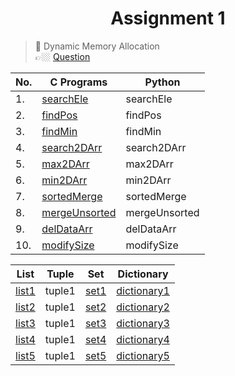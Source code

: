 <h1 align="center"> Assignment 1 </h1>

> 💠 Dynamic Memory Allocation<br> 👉🏼 [Question](https://github.com/saha-indranil/DSA01/blob/main/Questions/Assignment-1%40DSALAB.txt)

| No. | C Programs                                                                                                               | Python        |
| --- | ------------------------------------------------------------------------------------------------------------------------ | ------------- |
| 1.  | [searchEle](https://github.com/saha-indranil/DSA01/blob/main/Dynamic-Memory-Allocation/C%20programs/searchEle.c)         | searchEle     |
| 2.  | [findPos](https://github.com/saha-indranil/DSA01/blob/main/Dynamic-Memory-Allocation/C%20programs/findPos.c)             | findPos       |
| 3.  | [findMin](https://github.com/saha-indranil/DSA01/blob/main/Dynamic-Memory-Allocation/C%20programs/findMin.c)             | findMin       |
| 4.  | [search2DArr](https://github.com/saha-indranil/DSA01/blob/main/Dynamic-Memory-Allocation/C%20programs/search2DArr.c)     | search2DArr   |
| 5.  | [max2DArr](https://github.com/saha-indranil/DSA01/blob/main/Dynamic-Memory-Allocation/C%20programs/max2DArr.c)           | max2DArr      |
| 6.  | [min2DArr](https://github.com/saha-indranil/DSA01/blob/main/Dynamic-Memory-Allocation/C%20programs/min2DArr.c)           | min2DArr      |
| 7.  | [sortedMerge](https://github.com/saha-indranil/DSA01/blob/main/Dynamic-Memory-Allocation/C%20programs/sortedMerge.c)     | sortedMerge   |
| 8.  | [mergeUnsorted](https://github.com/saha-indranil/DSA01/blob/main/Dynamic-Memory-Allocation/C%20programs/mergeUnsorted.c) | mergeUnsorted |
| 9.  | [delDataArr](https://github.com/saha-indranil/DSA01/blob/main/Dynamic-Memory-Allocation/C%20programs/delDataArr.c)       | delDataArr    |
| 10. | [modifySize](https://github.com/saha-indranil/DSA01/blob/main/Dynamic-Memory-Allocation/C%20programs/modifySize.c)       | modifySize    |

| List                                                                                                                 | Tuple  | Set                                                                                                     | Dictionary                                                                                                                   |
| -------------------------------------------------------------------------------------------------------------------- | ------ | ------------------------------------------------------------------------------------------------------- | ---------------------------------------------------------------------------------------------------------------------------- |
| [list1](https://github.com/saha-indranil/DSA01/blob/main/Dynamic-Memory-Allocation/List%20Python/reverseList.py)     | tuple1 | [set1](https://github.com/saha-indranil/DSA01/blob/main/Dynamic-Memory-Allocation/Set%20Python/set1.py) | [dictionary1](https://github.com/saha-indranil/DSA01/blob/main/Dynamic-Memory-Allocation/Dictionary%20Python/dictionary1.py) |
| [list2](https://github.com/saha-indranil/DSA01/blob/main/Dynamic-Memory-Allocation/List%20Python/concatenateList.py) | tuple1 | [set2](https://github.com/saha-indranil/DSA01/blob/main/Dynamic-Memory-Allocation/Set%20Python/set2.py) | [dictionary2](https://github.com/saha-indranil/DSA01/blob/main/Dynamic-Memory-Allocation/Dictionary%20Python/dictionary2.py) |
| [list3](https://github.com/saha-indranil/DSA01/blob/main/Dynamic-Memory-Allocation/List%20Python/sqList.py)          | tuple1 | [set3](https://github.com/saha-indranil/DSA01/blob/main/Dynamic-Memory-Allocation/Set%20Python/set3.py) | [dictionary3](https://github.com/saha-indranil/DSA01/blob/main/Dynamic-Memory-Allocation/Dictionary%20Python/dictionary3.py) |
| [list4](https://github.com/saha-indranil/DSA01/blob/main/Dynamic-Memory-Allocation/List%20Python/addItem.py)         | tuple1 | [set4](https://github.com/saha-indranil/DSA01/blob/main/Dynamic-Memory-Allocation/Set%20Python/set4.py) | [dictionary4](https://github.com/saha-indranil/DSA01/blob/main/Dynamic-Memory-Allocation/Dictionary%20Python/dictionary4.py) |
| [list5](https://github.com/saha-indranil/DSA01/blob/main/Dynamic-Memory-Allocation/List%20Python/removeItem.py)      | tuple1 | [set5](https://github.com/saha-indranil/DSA01/blob/main/Dynamic-Memory-Allocation/Set%20Python/set5.py) | [dictionary5](https://github.com/saha-indranil/DSA01/blob/main/Dynamic-Memory-Allocation/Dictionary%20Python/dictionary5.py) |
